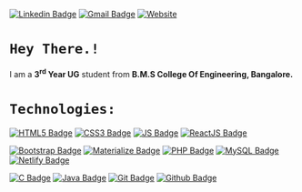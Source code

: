 [![Linkedin Badge](https://img.shields.io/badge/-LinkedIn-blue?style=flat-square&logo=Linkedin&logoColor=white&link=https://www.linkedin.com/in/mdyaseenahmed)](https://www.linkedin.com/in/mdyaseenahmed)
[![Gmail Badge](https://img.shields.io/badge/-Gmail-c14438?style=flat-square&logo=Gmail&logoColor=white&link=mailto:mdyaseenahmed1@gmail.com)](mailto:mdyaseenahmed1@gmail.com)
[![Website](https://img.shields.io/badge/-Md_Yaseen_Ahmed-0a192f?style=flat-square&logo=google-chrome&logoColor=white&link=https://mdyaseenahmed.netlify.app)](https://mdyaseenahmed.netlify.app)

# ```Hey There.!```

I am a **3<sup>rd</sup> Year UG** student from <b>B.M.S College Of Engineering, Bangalore.</b>

# ```Technologies:```

[![HTML5 Badge](https://img.shields.io/badge/-HTML5-E34F26?style=flat-square&logo=html5&logoColor=white)]()
[![CSS3 Badge](https://img.shields.io/badge/-CSS3-1572B6?style=flat-square&logo=css3&logoColor=white)]()
[![JS Badge](https://img.shields.io/badge/-JavaScript-black?style=flat-square&logo=javascript&logoColor=yellow)]()
[![ReactJS Badge](https://img.shields.io/badge/-ReactJS-black?style=flat-square&logo=react&logoColor=61DBFB)]()

[![Bootstrap Badge](https://img.shields.io/badge/-Bootstrap-563D7C?style=flat-square&logo=bootstrap&logoColor=white)]()
[![Materialize Badge](https://img.shields.io/badge/-Materialize_CSS-ee6e73?style=flat-square&logo=Materialize-css&logoColor=white)]()
[![PHP Badge](https://img.shields.io/badge/-PHP-black?style=flat-square&logo=php&logoColor=474A8A)]()
[![MySQL Badge](https://img.shields.io/badge/-MySQL-00758F?style=flat-square&logo=mysql&logoColor=white)]()
[![Netlify Badge](https://img.shields.io/badge/-Netlify-black?style=flat-square&logo=netlify)]()

[![C Badge](https://img.shields.io/badge/-Programming-1572B6?style=flat-square&logo=c&logoColor=white)]()
[![Java Badge](https://img.shields.io/badge/-Java-black?style=flat-square&logo=java&logoColor=white)]()
[![Git Badge](https://img.shields.io/badge/-Git-black?style=flat-square&logo=git)]()
[![Github Badge](https://img.shields.io/badge/-Github-black?style=flat-square&logo=github&logoColor=white)]()
